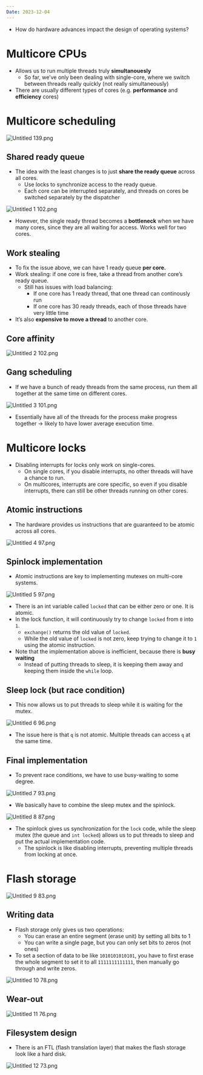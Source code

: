 ```yaml
---
Date: 2023-12-04
---
```

- How do hardware advances impact the design of operating systems?

# Multicore CPUs

- Allows us to run multiple threads truly **simultanouesly**
    - So far, we’ve only been dealing with single-core, where we switch between threads really quickly (not really simultaneously)
- There are usually different types of cores (e.g. **performance** and **efficiency** cores)

# Multicore scheduling

![Untitled 139.png](attachments/Untitled%20139.png)

## Shared ready queue

- The idea with the least changes is to just **share the ready queue** across all cores.
    - Use locks to synchronize access to the ready queue.
    - Each core can be interrupted separately, and threads on cores be switched separately by the dispatcher

![Untitled 1 102.png](attachments/Untitled%201%20102.png)

- However, the single ready thread becomes a **bottleneck** when we have many cores, since they are all waiting for access. Works well for two cores.

## Work stealing

- To fix the issue above, we can have 1 ready queue **per core.**
- Work stealing: if one core is free, take a thread from another core’s ready queue.
    - Still has issues with load balancing:
        - If one core has 1 ready thread, that one thread can continously run
        - If one core has 30 ready threads, each of those threads have very little time
- It’s also **expensive to move a thread** to another core.

## Core affinity

![Untitled 2 102.png](attachments/Untitled%202%20102.png)

## Gang scheduling

- If we have a bunch of ready threads from the same process, run them all together at the same time on different cores.

![Untitled 3 101.png](attachments/Untitled%203%20101.png)

- Essentially have all of the threads for the process make progress together → likely to have lower average execution time.

# Multicore locks

- Disabling interrupts for locks only work on single-cores.
    - On single cores, if you disable interrupts, no other threads will have a chance to run.
    - On multicores, interrupts are core specific, so even if you disable interrupts, there can still be other threads running on other cores.

## Atomic instructions

- The hardware provides us instructions that are guaranteed to be atomic across all cores.

![Untitled 4 97.png](attachments/Untitled%204%2097.png)

## Spinlock implementation

- Atomic instructions are key to implementing mutexes on multi-core systems.

![Untitled 5 97.png](attachments/Untitled%205%2097.png)

- There is an int variable called `locked` that can be either zero or one. It is atomic.
- In the lock function, it will continuously try to change `locked` from `0` into `1`.
    - `exchange()` returns the old value of `locked`.
    - While the old value of `locked` is not zero, keep trying to change it to `1` using the atomic instruction.
- Note that the implementation above is inefficient, because there is **busy waiting**
    - Instead of putting threads to sleep, it is keeping them away and keeping them inside the `while` loop.

## Sleep lock (but race condition)

- This now allows us to put threads to sleep while it is waiting for the mutex.

![Untitled 6 96.png](attachments/Untitled%206%2096.png)

- The issue here is that `q` is not atomic. Multiple threads can access `q` at the same time.

## Final implementation

- To prevent race conditions, we have to use busy-waiting to some degree.

![Untitled 7 93.png](attachments/Untitled%207%2093.png)

- We basically have to combine the sleep mutex and the spinlock.

![Untitled 8 87.png](attachments/Untitled%208%2087.png)

- The spinlock gives us synchronization for the `lock` code, while the sleep mutex (the queue and `int locked`) allows us to put threads to sleep and put the actual implementation code.
    - The spinlock is like disabling interrupts, preventing multiple threads from locking at once.

# Flash storage

![Untitled 9 83.png](attachments/Untitled%209%2083.png)

## Writing data

- Flash storage only gives us two operations:
    - You can erase an entire segment (erase unit) by setting all bits to 1
    - You can write a single page, but you can only set bits to zeros (not ones)
- To set a section of data to be like `1010101010101`, you have to first erase the whole segment to set it to all `1111111111111`, then manually go through and write zeros.

![Untitled 10 78.png](attachments/Untitled%2010%2078.png)

## Wear-out

![Untitled 11 76.png](attachments/Untitled%2011%2076.png)

## Filesystem design

- There is an FTL (flash translation layer) that makes the flash storage look like a hard disk.

![Untitled 12 73.png](attachments/Untitled%2012%2073.png)
